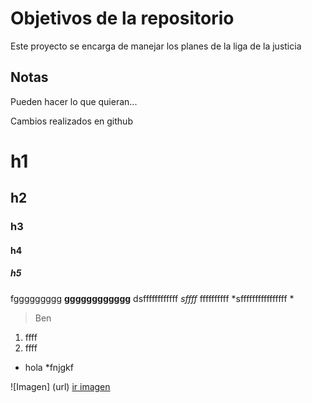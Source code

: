 # Objetivos de la repositorio

Este proyecto se encarga de manejar los planes de la liga de la justicia


## Notas
Pueden hacer lo que quieran...


Cambios realizados en github

# h1
## h2
### h3
#### h4
##### h5

fggggggggg **gggggggggggg** dsffffffffffff _sffff_ ffffffffff *sffffffffffffffff *

>Ben

1. ffff
2. ffff
 * hola
 *fnjgkf
 
 ![Imagen] (url)
 [ir imagen](url)
